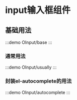 # input输入框组件

## 基础用法

:::demo
OInput/base
:::

### 通常用法

:::demo
OInput/usually
:::

### 封装el-autocomplete的用法

:::demo
OInput/autocomplete
:::
